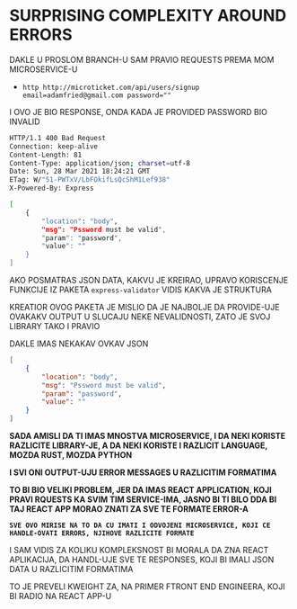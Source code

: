 # SURPRISING COMPLEXITY AROUND ERRORS

DAKLE U PROSLOM BRANCH-U SAM PRAVIO REQUESTS PREMA MOM MICROSERVICE-U

- `http http://microticket.com/api/users/signup email=adamfried@gmail.com password=""`

I OVO JE BIO RESPONSE, ONDA KADA JE PROVIDED PASSWORD BIO INVALID

```zsh
HTTP/1.1 400 Bad Request
Connection: keep-alive
Content-Length: 81
Content-Type: application/json; charset=utf-8
Date: Sun, 28 Mar 2021 18:24:21 GMT
ETag: W/"51-PWTxV/LbFOkifLsQcShM1Lef938"
X-Powered-By: Express

[
    {
        "location": "body",
        "msg": "Pssword must be valid",
        "param": "password",
        "value": ""
    }
]
```

AKO POSMATRAS JSON DATA, KAKVU JE KREIRAO, UPRAVO KORISCENJE FUNKCIJE IZ PAKETA `express-validator` VIDIS KAKVA JE STRUKTURA

KREATIOR OVOG PAKETA JE MISLIO DA JE NAJBOLJE DA PROVIDE-UJE OVAKAKV OUTPUT U SLUCAJU NEKE NEVALIDNOSTI, ZATO JE SVOJ LIBRARY TAKO I PRAVIO

DAKLE IMAS NEKAKAV OVKAV JSON

```json
[
    {
        "location": "body",
        "msg": "Pssword must be valid",
        "param": "password",
        "value": ""
    }
]
```

**SADA AMISLI DA TI IMAS MNOSTVA MICROSERVICE, I DA NEKI KORISTE RAZLICITE LIBRARY-JE, A DA NEKI KORISTE I RAZLICIT LANGUAGE, MOZDA RUST, MOZDA PYTHON**

**I SVI ONI OUTPUT-UJU ERROR MESSAGES U RAZLICITIM FORMATIMA**

**TO BI BIO VELIKI PROBLEM, JER DA IMAS REACT APPLICATION, KOJI PRAVI RQUESTS KA SVIM TIM SERVICE-IMA, JASNO BI TI BILO DDA BI TAJ REACT APP MORAO ZNATI ZA SVE TE FORMATE ERROR-A**

**`SVE OVO MIRISE NA TO DA CU IMATI I ODVOJENI MICROSERVICE, KOJI CE HANDLE-OVATI ERRORS, NJIHOVE RAZLICITE FORMATE`**

I SAM VIDIS ZA KOLIKU KOMPLEKSNOST BI MORALA DA ZNA REACT APLIKACIJA, DA HANDL-UJE SVE TE RESPONSES, KOJI BI IMALI JSON DATA U RAZLICITIM FORMATIMA

TO JE PREVELI KWEIGHT ZA, NA PRIMER FTRONT END ENGINEERA, KOJI BI RADIO NA REACT APP-U
